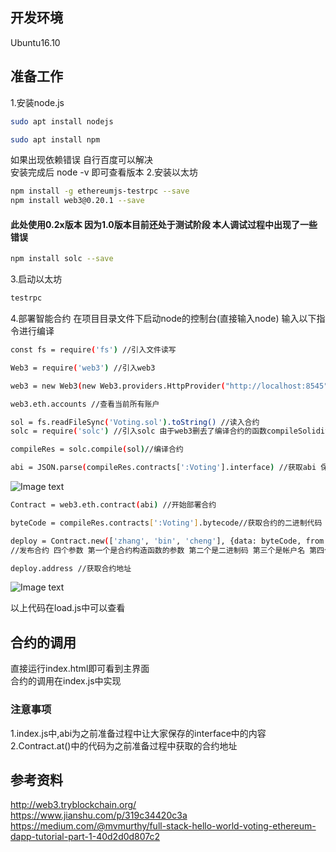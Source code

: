 ## 开发环境
Ubuntu16.10
## 准备工作
1.安装node.js<br>
```Bash
sudo apt install nodejs
```
```Bash
sudo apt install npm
```
如果出现依赖错误 自行百度可以解决<br>
安装完成后 node -v 即可查看版本
2.安装以太坊<br>
```Bash
npm install -g ethereumjs-testrpc --save
npm install web3@0.20.1 --save
```
#### 此处使用0.2x版本 因为1.0版本目前还处于测试阶段 本人调试过程中出现了一些错误
```Bash
npm install solc --save
```
3.启动以太坊<br>
```Bash
testrpc
```
4.部署智能合约
在项目目录文件下启动node的控制台(直接输入node) 输入以下指令进行编译
```Bash
const fs = require('fs') //引入文件读写

Web3 = require('web3') //引入web3

web3 = new Web3(new Web3.providers.HttpProvider("http://localhost:8545"))

web3.eth.accounts //查看当前所有账户

sol = fs.readFileSync('Voting.sol').toString() //读入合约
solc = require('solc') //引入solc 由于web3删去了编译合约的函数compileSolidity 所以需要用到solc来编译

compileRes = solc.compile(sol)//编译合约

abi = JSON.parse(compileRes.contracts[':Voting'].interface) //获取abi 保存interface这串字符串 在后续会用
```
![Image text](https://github.com/jsphLim/VotingSystem/blob/master/img/3.png)
```Bash
Contract = web3.eth.contract(abi) //开始部署合约

byteCode = compileRes.contracts[':Voting'].bytecode//获取合约的二进制代码

deploy = Contract.new(['zhang', 'bin', 'cheng'], {data: byteCode, from: web3.eth.accounts[0], gas: 4000000})
//发布合约 四个参数 第一个是合约构造函数的参数 第二个是二进制码 第三个是帐户名 第四个是gas

deploy.address //获取合约地址
```
![Image text](https://github.com/jsphLim/VotingSystem/blob/master/img/1.png)

以上代码在load.js中可以查看

## 合约的调用
直接运行index.html即可看到主界面<br>
合约的调用在index.js中实现<br>
### 注意事项
1.index.js中,abi为之前准备过程中让大家保存的interface中的内容<br>
2.Contract.at()中的代码为之前准备过程中获取的合约地址

## 参考资料
http://web3.tryblockchain.org/<br>
https://www.jianshu.com/p/319c34420c3a<br>
https://medium.com/@mvmurthy/full-stack-hello-world-voting-ethereum-dapp-tutorial-part-1-40d2d0d807c2

